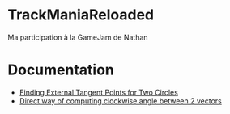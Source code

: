 # TrackManiaReloaded
Ma participation à la GameJam de Nathan

# Documentation
-   [Finding External Tangent Points for Two Circles](https://gieseanw.wordpress.com/2012/09/12/finding-external-tangent-points-for-two-circles/)
-   [Direct way of computing clockwise angle between 2 vectors](https://stackoverflow.com/questions/14066933/direct-way-of-computing-clockwise-angle-between-2-vectors)
